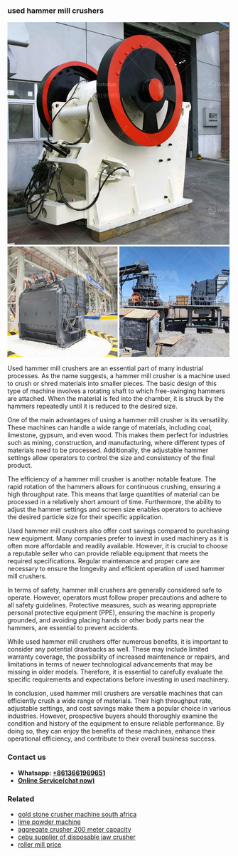 <h3>used hammer mill crushers</h3><img src='1702952769.jpg' alt=''><p>Used hammer mill crushers are an essential part of many industrial processes. As the name suggests, a hammer mill crusher is a machine used to crush or shred materials into smaller pieces. The basic design of this type of machine involves a rotating shaft to which free-swinging hammers are attached. When the material is fed into the chamber, it is struck by the hammers repeatedly until it is reduced to the desired size.</p><p>One of the main advantages of using a hammer mill crusher is its versatility. These machines can handle a wide range of materials, including coal, limestone, gypsum, and even wood. This makes them perfect for industries such as mining, construction, and manufacturing, where different types of materials need to be processed. Additionally, the adjustable hammer settings allow operators to control the size and consistency of the final product.</p><p>The efficiency of a hammer mill crusher is another notable feature. The rapid rotation of the hammers allows for continuous crushing, ensuring a high throughput rate. This means that large quantities of material can be processed in a relatively short amount of time. Furthermore, the ability to adjust the hammer settings and screen size enables operators to achieve the desired particle size for their specific application.</p><p>Used hammer mill crushers also offer cost savings compared to purchasing new equipment. Many companies prefer to invest in used machinery as it is often more affordable and readily available. However, it is crucial to choose a reputable seller who can provide reliable equipment that meets the required specifications. Regular maintenance and proper care are necessary to ensure the longevity and efficient operation of used hammer mill crushers.</p><p>In terms of safety, hammer mill crushers are generally considered safe to operate. However, operators must follow proper precautions and adhere to all safety guidelines. Protective measures, such as wearing appropriate personal protective equipment (PPE), ensuring the machine is properly grounded, and avoiding placing hands or other body parts near the hammers, are essential to prevent accidents.</p><p>While used hammer mill crushers offer numerous benefits, it is important to consider any potential drawbacks as well. These may include limited warranty coverage, the possibility of increased maintenance or repairs, and limitations in terms of newer technological advancements that may be missing in older models. Therefore, it is essential to carefully evaluate the specific requirements and expectations before investing in used machinery.</p><p>In conclusion, used hammer mill crushers are versatile machines that can efficiently crush a wide range of materials. Their high throughput rate, adjustable settings, and cost savings make them a popular choice in various industries. However, prospective buyers should thoroughly examine the condition and history of the equipment to ensure reliable performance. By doing so, they can enjoy the benefits of these machines, enhance their operational efficiency, and contribute to their overall business success.</p><h3>Contact us</h3><ul><li><strong>Whatsapp:&nbsp;<a href="https://wa.me/8613661969651">+8613661969651</a></strong></li><li><a href="https://swt.shibang-china.com/?git&amp;zhl&amp;used hammer mill crushers"><strong>Online Service(chat now)</strong></a></li></ul><h3>Related</h3><ul><li><a href='gold stone crusher machine south africa.md'>gold stone crusher machine south africa</a></li><li><a href='lime powder machine.md'>lime powder machine</a></li><li><a href='aggregate crusher 200 meter capacity.md'>aggregate crusher 200 meter capacity</a></li><li><a href='cebu supplier of disposable jaw crusher.md'>cebu supplier of disposable jaw crusher</a></li><li><a href='roller mill price.md'>roller mill price</a></li></ul>